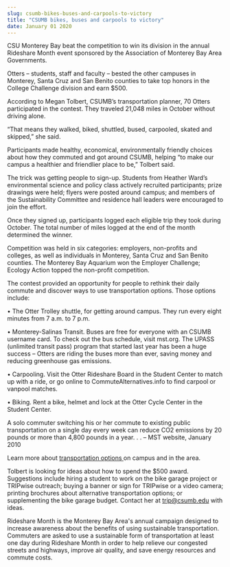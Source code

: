 ```yaml
---
slug: csumb-bikes-buses-and-carpools-to-victory
title: "CSUMB bikes, buses and carpools to victory"
date: January 01 2020
---
```


<p> 
</p><p>CSU Monterey Bay beat the competition to win its division in the annual Rideshare Month event sponsored by the Association of Monterey Bay Area Governments.
</p><p>Otters – students, staff and faculty – bested the other campuses in Monterey, Santa Cruz and San Benito counties to take top honors in the College Challenge division and earn $500.
</p><p>According to Megan Tolbert, CSUMB’s transportation planner, 70 Otters participated in the contest. They traveled 21,048 miles in October without driving alone.
</p><p>“That means they walked, biked, shuttled, bused, carpooled, skated and skipped,” she said.
</p><p>Participants made healthy, economical, environmentally friendly choices about how they commuted and got around CSUMB, helping “to make our campus a healthier and friendlier place to be,” Tolbert said.
</p><p>The trick was getting people to sign-up. Students from Heather Ward’s environmental science and policy class actively recruited participants; prize drawings were held; flyers were posted around campus; and members of the Sustainability Committee and residence hall leaders were encouraged to join the effort.
</p><p>Once they signed up, participants logged each eligible trip they took during October. The total number of miles logged at the end of the month determined the winner.
</p><p>Competition was held in six categories: employers, non-profits and colleges, as well as individuals in Monterey, Santa Cruz and San Benito counties. The Monterey Bay Aquarium won the Employer Challenge; Ecology Action topped the non-profit competition.
</p><p>The contest provided an opportunity for people to rethink their daily commute and discover ways to use transportation options. Those options include:
</p><p>• The Otter Trolley shuttle, for getting around campus. They run every eight minutes from 7 a.m. to 7 p.m.
</p><p>• Monterey-Salinas Transit. Buses are free for everyone with an CSUMB username card. To check out the bus schedule, visit mst.org. The UPASS (unlimited transit pass) program that started last year has been a huge success – Otters are riding the buses more than ever, saving money and reducing greenhouse gas emissions.
</p><p>• Carpooling. Visit the Otter Rideshare Board in the Student Center to match up with a ride, or go online to CommuteAlternatives.info to find carpool or vanpool matches.
</p><p>• Biking. Rent a bike, helmet and lock at the Otter Cycle Center in the Student Center.
</p><p>A solo commuter switching his or her commute to existing public transportation on a single day every week can reduce CO2 emissions by 20 pounds or more than 4,800 pounds in a year. . . – MST website, January 2010
</p><p>Learn more about <a href="http://csumb.edu/trip.">transportation options </a>on campus and in the area.
</p><p>Tolbert is looking for ideas about how to spend the $500 award. Suggestions include hiring a student to work on the bike garage project or TRIPwise outreach; buying a banner or sign for TRIPwise or a video camera; printing brochures about alternative transportation options; or supplementing the bike garage budget. Contact her at <a href="&#109;a&#x69;&#108;&#x74;&#111;&#x3a;&#116;&#x72;&#105;&#x70;&#64;c&#x73;&#117;&#x6d;&#98;&#x2e;&#101;&#x64;&#117;">trip@csumb.edu</a> with ideas.
</p><p>Rideshare Month is the Monterey Bay Area's annual campaign designed to increase awareness about the benefits of using sustainable transportation. Commuters are asked to use a sustainable form of transportation at least one day during Rideshare Month in order to help relieve our congested streets and highways, improve air quality, and save energy resources and commute costs.
</p>
